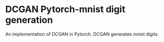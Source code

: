 # DCGAN Pytorch-mnist digit generation
An implementation of DCGAN in Pytorch. DCGAN generates mnist digits.
